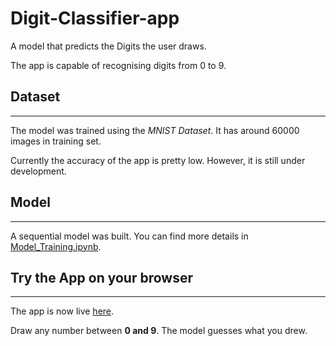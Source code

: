 # Digit-Classifier-app
A model that predicts the Digits the user draws.

The app is capable of recognising digits from 0 to 9. 

## Dataset
---
The model was trained using the *MNIST Dataset*. It has around 60000 images in training set.

Currently the accuracy of the app is pretty low. However, it is still under development.

## Model
---
A sequential model was built. You can find more details in [Model_Training.ipynb](./Scripts/Digit_Classifier.ipynb).


## Try the App on your browser
---

The app is now live [here](https://huggingface.co/spaces/SuhasBRao/Digit-Classifier).

Draw any number between **0 and 9**. The model guesses what you drew. 
